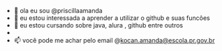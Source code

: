 - 👋 ola eu sou @priscillaamanda
- 👀 eu estou interessada a aprender a utilizar o github e suas funcôes
- 🌱 eu estou cursando sobre java, alura , github entre outros
- 
- 📫 você pode me achar pelo email @kocan.amanda@escola.pr.gov.br


